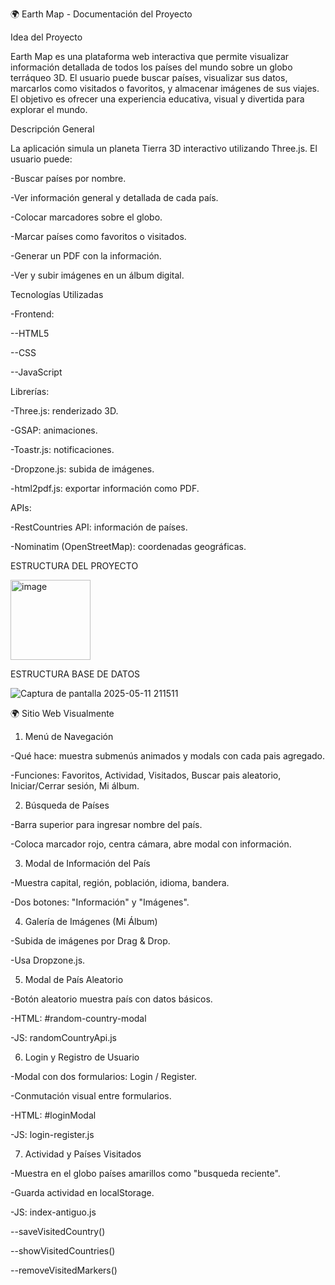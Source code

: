 
🌍 Earth Map - Documentación del Proyecto


Idea del Proyecto

Earth Map es una plataforma web interactiva que permite visualizar información detallada de todos los países del mundo sobre un globo terráqueo 3D. El usuario puede buscar países, visualizar sus datos, marcarlos como visitados o favoritos, y almacenar imágenes de sus viajes. El objetivo es ofrecer una experiencia educativa, visual y divertida para explorar el mundo.


Descripción General

La aplicación simula un planeta Tierra 3D interactivo utilizando Three.js. El usuario puede:

-Buscar países por nombre.

-Ver información general y detallada de cada país.

-Colocar marcadores sobre el globo.

-Marcar países como favoritos o visitados.

-Generar un PDF con la información.

-Ver y subir imágenes en un álbum digital.


Tecnologías Utilizadas


-Frontend:

--HTML5

--CSS

--JavaScript


Librerías:

-Three.js: renderizado 3D.

-GSAP: animaciones.

-Toastr.js: notificaciones.

-Dropzone.js: subida de imágenes.

-html2pdf.js: exportar información como PDF.


APIs:

-RestCountries API: información de países.

-Nominatim (OpenStreetMap): coordenadas geográficas.



ESTRUCTURA DEL PROYECTO

<img width="128" alt="image" src="https://github.com/user-attachments/assets/08ac39c9-5665-4ef1-8074-c8e81d3cc23a" />



ESTRUCTURA BASE DE DATOS

![Captura de pantalla 2025-05-11 211511](https://github.com/user-attachments/assets/1dd38fba-21ce-4d03-93bc-7920e3efb0d5)




🌍 Sitio Web Visualmente



1. Menú de Navegación

-Qué hace: muestra submenús animados y modals con cada pais agregado.

-Funciones: Favoritos, Actividad, Visitados, Buscar pais aleatorio, Iniciar/Cerrar sesión, Mi álbum.



2. Búsqueda de Países

-Barra superior para ingresar nombre del país.

-Coloca marcador rojo, centra cámara, abre modal con información.



3. Modal de Información del País

-Muestra capital, región, población, idioma, bandera.

-Dos botones: "Información" y "Imágenes".



4. Galería de Imágenes (Mi Álbum)

-Subida de imágenes por Drag & Drop.

-Usa Dropzone.js.



5. Modal de País Aleatorio

-Botón aleatorio muestra país con datos básicos.

-HTML: #random-country-modal

-JS: randomCountryApi.js



6. Login y Registro de Usuario

-Modal con dos formularios: Login / Register.

-Conmutación visual entre formularios.

-HTML: #loginModal

-JS: login-register.js



7. Actividad y Países Visitados

-Muestra en el globo países amarillos como "busqueda reciente".

-Guarda actividad en localStorage.

-JS: index-antiguo.js 

--saveVisitedCountry()

--showVisitedCountries()

--removeVisitedMarkers()
